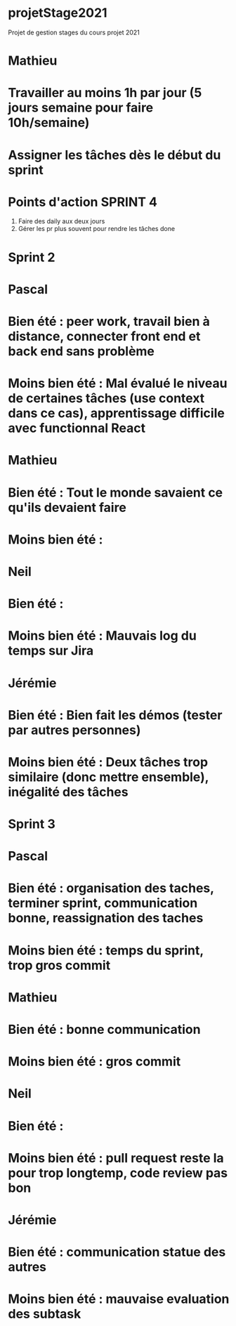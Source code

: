 # projetStage2021
Projet de gestion stages du cours projet 2021

# Mathieu
# Travailler au moins 1h par jour (5 jours semaine pour faire 10h/semaine)
# Assigner les tâches dès le début du sprint


# Points d'action SPRINT 4
1. Faire des daily aux deux jours
2. Gérer les pr plus souvent pour rendre les tâches done


# Sprint 2

# Pascal
# Bien été :  peer work, travail bien à distance, connecter front end et back end sans problème
# Moins bien été : Mal évalué le niveau de certaines tâches (use context dans ce cas), apprentissage difficile avec functionnal React

# Mathieu
# Bien été : Tout le monde savaient ce qu'ils devaient faire
# Moins bien été : 

# Neil
# Bien été : 
# Moins bien été : Mauvais log du temps sur Jira


# Jérémie
# Bien été : Bien fait les démos (tester par autres personnes)
# Moins bien été : Deux tâches trop similaire (donc mettre ensemble), inégalité des tâches

# Sprint 3

# Pascal
# Bien été :  organisation des taches, terminer sprint, communication bonne, reassignation des taches
# Moins bien été : temps du sprint, trop gros commit

# Mathieu
# Bien été : bonne communication
# Moins bien été : gros commit

# Neil
# Bien été : 
# Moins bien été : pull request reste la pour trop longtemp, code review pas bon


# Jérémie
# Bien été : communication statue des autres 
# Moins bien été : mauvaise evaluation des subtask

